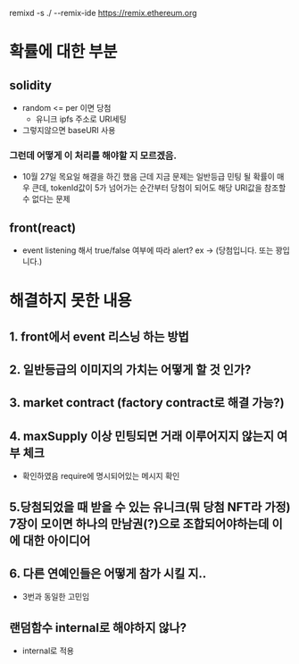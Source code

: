 remixd -s ./ --remix-ide https://remix.ethereum.org

# 확률에 대한 부분

## solidity

- random <= per 이면 당첨
    - 유니크 ipfs 주소로 URI세팅
- 그렇지않으면 baseURI 사용

### 그런데 어떻게 이 처리를 해야할 지 모르겠음.
- 10월 27일 목요일 해결을 하긴 했음 근데 지금 문제는 일반등급 민팅 될 확률이 매우 큰데, tokenId값이 5가 넘어가는 순간부터 당첨이 되어도 해당 URI값을 참조할 수 없다는 문제

## front(react)

- event listening 해서 true/false 여부에 따라 alert? ex -> (당첨입니다. 또는 꽝입니다.)


# 해결하지 못한 내용

## 1. front에서 event 리스닝 하는 방법

## 2. 일반등급의 이미지의 가치는 어떻게 할 것 인가?

## 3. market contract (factory contract로 해결 가능?)

## 4. maxSupply 이상 민팅되면 거래 이루어지지 않는지 여부 체크
- 확인하였음 require에 명시되어있는 메시지 확인

## 5.당첨되었을 때 받을 수 있는 유니크(뭐 당첨 NFT라 가정) 7장이 모이면 하나의 만남권(?)으로 조합되어야하는데 이에 대한 아이디어

## 6. 다른 연예인들은 어떻게 참가 시킬 지.. 
- 3번과 동일한 고민임

## 랜덤함수 internal로 해야하지 않나?
- internal로 적용
